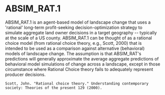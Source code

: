 # ABSIM_RAT.1

ABSIM_RAT.1 is an agent-based model of landscape change that uses a 'rational' long-term profit-seeking decision-optimization strategy to simulate aggregate land owner decisions in a target geography -- typically at the scale of a US county. ABSIM_RAT.1 can be thought of as a rational choice model (from rational choice theory, e.g., Scott, 2000) that is intended to be used as a comparison against alternative (behavioral) models of landscape change. The assumption is that ABSIM_RAT's predictions will generally approximate the average aggregate predictions of behavioral model simulations of change across a landscape, except in those circumstance where Rational Choice theory fails to adequately represent producer decisions. 

```Scott, John. "Rational choice theory." Understanding contemporary society: Theories of the present 129 (2000).```
